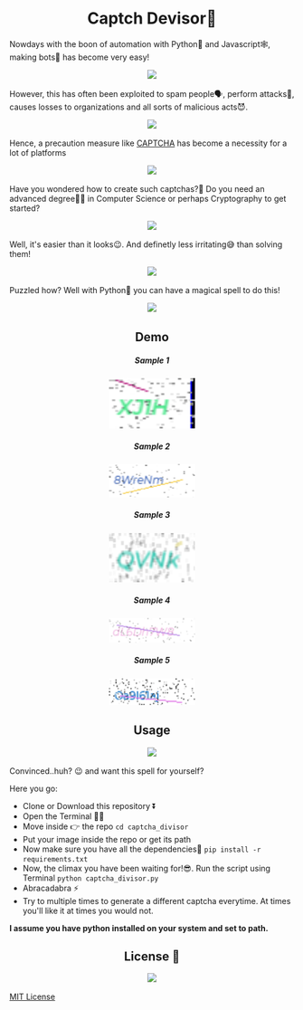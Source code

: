 <h1 align = center> Captch Devisor🔐 </h1>

Nowdays with the boon of automation with Python🐍 and Javascript🕸, making bots🤖 has become very easy!
<p align = center><img src = "https://media.giphy.com/media/l1KtYG8BndKBmWrM4/giphy.gif" width = 35%></p>

However, this has often been exploited to spam people🗣, perform attacks🤺, causes losses to organizations and all sorts of malicious acts😈.
<p align = center><img src = "https://media.giphy.com/media/13FD3rp8IqYUXm/giphy.gif width" = 35%></p>

Hence, a precaution measure like [CAPTCHA](https://en.wikipedia.org/wiki/CAPTCHA) has become a necessity for a lot of platforms
<p align = center><img src = "https://media.giphy.com/media/GLKFrfwDJQFaw/giphy.gif" width = 35%></p>

Have you wondered how to create such captchas?🤔 Do you need an advanced degree👨‍🏫 in Computer Science or perhaps Cryptography to get started?
<p align = center><img src = "https://media.giphy.com/media/3o7btPCcdNniyf0ArS/giphy.gif" width = 35%></p>

Well, it's easier than it looks😉. And definetly less irritating😅 than solving them!
<p align = center><img src = "https://media.giphy.com/media/dWy2WwcB3wvX8QA1Iu/giphy.gif" width = 35%></p>

Puzzled how? Well with Python🐍 you can have a magical spell to do this!
<p align = center><img src = "https://media.giphy.com/media/10uct1aSFT7QiY/giphy.gif" width = 35%></p>

<h2 align = center> Demo </h2>
<h5 align = center> Sample 1 </h5>
<p align = center><img src = assets/captcha_1.png width = 30%></p>
<h5 align = center> Sample 2 </h5>
<p align = center><img src = assets/captcha_2.png width = 30%></p>
<h5 align = center> Sample 3 </h5>
<p align = center><img src = assets/captcha_3.png width = 30%></p>
<h5 align = center> Sample 4 </h5>
<p align = center><img src = assets/captcha_4.png width = 30%></p>
<h5 align = center> Sample 5 </h5>
<p align = center><img src = assets/captcha_5.png width = 30%></p>

<h2 align ='center'>Usage</h2>

<p align = 'center'><img src = "https://media.giphy.com/media/oD5jVVOW8sXYI/giphy.gif" width = 40%></p>
Convinced..huh? 😉 and want this spell for yourself?

Here you go:

- Clone or Download this repository ⏬
- Open the Terminal 🐱‍💻
- Move inside 👉 the repo 
```cd captcha_divisor``` 
- Put your image inside the repo or get its path
- Now make sure you have all the dependencies🧱 
  ```pip install -r requirements.txt```
- Now, the climax you have been waiting for!😎. Run the script using Terminal
  ```python captcha_divisor.py```
- Abracadabra ⚡
- Try to multiple times to generate a different captcha everytime. At times you'll like it at times you would not.

**I assume you have python installed on your system and set to path.**

<h2 align = 'center'>License 📜</h2>
<p align = 'center'><img src = 'https://media.giphy.com/media/XfD8VJDUurgMjNEP72/giphy.gif' width = 40%></p>

[MIT License](https://github.com/smaranjitghose/PyLowPolify/blob/master/LICENSE)

